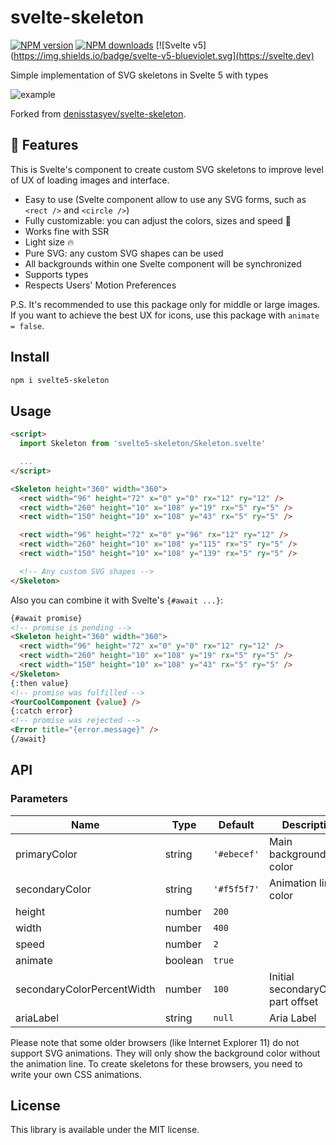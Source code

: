 # svelte-skeleton

[![NPM version](https://img.shields.io/npm/v/svelte-skeleton.svg?style=flat)](https://www.npmjs.com/package/svelte5-skeleton) [![NPM downloads](https://img.shields.io/npm/dm/svelte5-skeleton.svg?style=flat)](https://www.npmjs.com/package/svelte5-skeleton) [![Svelte v5](https://img.shields.io/badge/svelte-v5-blueviolet.svg](https://svelte.dev)

Simple implementation of SVG skeletons in Svelte 5 with types

![example](https://user-images.githubusercontent.com/25938785/90191444-8f443b80-ddc9-11ea-918f-da77070549b8.gif)

Forked from [denisstasyev/svelte-skeleton](https://github.com/denisstasyev/svelte-skeleton).

## :rocket: Features

This is Svelte's component to create custom SVG skeletons to improve level of UX of loading images and interface.

- Easy to use (Svelte component allow to use any SVG forms, such as `<rect />` and `<circle />`)
- Fully customizable: you can adjust the colors, sizes and speed :t-rex:
- Works fine with SSR
- Light size :fire:
- Pure SVG: any custom SVG shapes can be used
- All backgrounds within one Svelte component will be synchronized
- Supports types
- Respects Users' Motion Preferences

P.S. It's recommended to use this package only for middle or large images. If you want to achieve the best UX for icons, use this package with `animate = false`.

## Install

```bash
npm i svelte5-skeleton
```

## Usage

```html
<script>
  import Skeleton from 'svelte5-skeleton/Skeleton.svelte'

  ...
</script>

<Skeleton height="360" width="360">
  <rect width="96" height="72" x="0" y="0" rx="12" ry="12" />
  <rect width="260" height="10" x="108" y="19" rx="5" ry="5" />
  <rect width="150" height="10" x="108" y="43" rx="5" ry="5" />

  <rect width="96" height="72" x="0" y="96" rx="12" ry="12" />
  <rect width="260" height="10" x="108" y="115" rx="5" ry="5" />
  <rect width="150" height="10" x="108" y="139" rx="5" ry="5" />

  <!-- Any custom SVG shapes -->
</Skeleton>
```

Also you can combine it with Svelte's `{#await ...}`:

```html
{#await promise}
<!-- promise is pending -->
<Skeleton height="360" width="360">
  <rect width="96" height="72" x="0" y="0" rx="12" ry="12" />
  <rect width="260" height="10" x="108" y="19" rx="5" ry="5" />
  <rect width="150" height="10" x="108" y="43" rx="5" ry="5" />
</Skeleton>
{:then value}
<!-- promise was fulfilled -->
<YourCoolComponent {value} />
{:catch error}
<!-- promise was rejected -->
<Error title="{error.message}" />
{/await}
```

## API

### Parameters

| Name                       | Type    | Default     | Description                        |
| -------------------------- | ------- | ----------- | ---------------------------------- |
| primaryColor               | string  | `'#ebecef'` | Main background color              |
| secondaryColor             | string  | `'#f5f5f7'` | Animation line color               |
| height                     | number  | `200`       |                                    |
| width                      | number  | `400`       |                                    |
| speed                      | number  | `2`         |                                    |
| animate                    | boolean | `true`      |                                    |
| secondaryColorPercentWidth | number  | `100`       | Initial secondaryColor-part offset |
| ariaLabel                  | string  | `null`      | Aria Label                         |

Please note that some older browsers (like Internet Explorer 11) do not support SVG animations. They will only show the background color without the animation line. To create skeletons for these browsers, you need to write your own CSS animations.

## License

This library is available under the MIT license.
